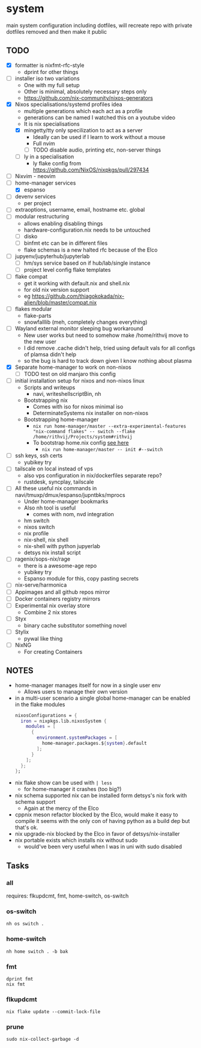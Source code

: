 # system

main system configuration including dotfiles, will recreate repo with private dotfiles removed and then make it public

## TODO

- [x] formatter is nixfmt-rfc-style
  - dprint for other things
- [ ] installer iso two variations
  - One with my full setup
  - Other is minimal, absolutely necessary steps only
  - https://github.com/nix-community/nixos-generators
- [x] Nixos specialisations/systemd profiles idea
  - multiple generations which each act as a profile
  - generations can be named I watched this on a youtube video
  - It is nix specialisations
  - [x] mingetty/tty only specilization to act as a server
    - Ideally can be used if I learn to work without a mouse
    - Full nvim
    - [ ] TODO disable audio, printing etc, non-server things
  - [ ] ly in a specialisation
    - ly flake config from https://github.com/NixOS/nixpkgs/pull/297434
- [ ] Nixvim - neovim
- [ ] home-manager services
  - [x] espanso
- [ ] devenv services
  - per project
- [ ] extraoptions, username, email, hostname etc. global
- [ ] modular restructuring
  - allows enabling disabling things
  - hardware-configuration.nix needs to be untouched
  - [ ] disko
  - [ ] binfmt etc can be in different files
  - flake schemas is a new halted rfc because of the Elco
- [ ] jupyenv/jupyterhub/jupyterlab
  - [ ] hm/sys service based on if hub/lab/single instance
  - [ ] project level config flake templates
- [ ] flake compat
  - get it working with default.nix and shell.nix
  - for old nix version support
  - eg https://github.com/thiagokokada/nix-alien/blob/master/compat.nix
- [ ] flakes modular
  - flake-parts
  - snowfalllib (meh, completely changes everything)
- [ ] Wayland external monitor sleeping bug workaround
  - New user works but need to somehow make /home/rithvij move to the new user
  - I did remove .cache didn't help, tried using default vals for all configs of plamsa
    didn't help
  - so the bug is hard to track down given I know nothing about plasma
- [x] Separate home-manager to work on non-nixos
  - [ ] TODO test on old manjaro this config
- [ ] initial installation setup for nixos and non-nixos linux
  - Scripts and writeups
    - navi, writeshellscriptBin, nh
  - Bootstrapping nix
    - Comes with iso for nixos minimal iso
    - DeterminateSystems nix installer on non-nixos
  - Bootstrapping home-manager
    - `nix run home-manager/master --extra-experimental-features "nix-command flakes" -- switch --flake /home/rithvij/Projects/system#rithvij`
    - To bootstrap home.nix config [see here](https://nix-community.github.io/home-manager/index.xhtml#sec-flakes-standalone)
      - `nix run home-manager/master -- init #--switch`
- [ ] ssh keys, ssh certs
  - yubikey try
- [ ] tailscale on local instead of vps
  - also vps configuration in nix/dockerfiles separate repo?
  - rustdesk, syncplay, tailscale
- [ ] All these useful nix commands in navi/tmuxp/dmux/espanso/jupntbks/mprocs
  - Under home-manager bookmarks
  - Also nh tool is useful
    - comes with nom, nvd integration
  - hm switch
  - nixos switch
  - nix profile
  - nix-shell, nix shell
  - nix-shell with python jupyerlab
  - detsys nix install script
- [ ] ragenix/sops-nix/rage
  - there is a awesome-age repo
  - yubikey try
  - Espanso module for this, copy pasting secrets
- [ ] nix-serve/harmonica
- [ ] Appimages and all github repos mirror
- [ ] Docker containers registry mirrors
- [ ] Experimental nix overlay store
  - Combine 2 nix stores
- [ ] Styx
  - binary cache substitutor something novel
- [ ] Stylix
  - pywal like thing
- [ ] NixNG
  - For creating Containers

## NOTES

- home-manager manages itself for now in a single user env
  - Allows users to manage their own version
- in a multi-user scenario a single global home-manager can be enabled in the flake modules
  ```nix
  nixosConfigurations = {
    iron = nixpkgs.lib.nixosSystem {
      modules = [
        {
          environment.systemPackages = [
            home-manager.packages.${system}.default
          ];
        }
      ];
    };
  };
  ```
- nix flake show can be used with `| less`
  - for home-manager it crashes (too big?)
- nix schema supported nix can be installed form detsys's nix fork with schema support
  - Again at the mercy of the Elco
- cppnix meson refactor blocked by the Elco, would make it easy to compile it seems with the only con of having python as a build dep but that's ok.
- nix upgrade-nix blocked by the Elco in favor of detsys/nix-installer
- nix portable exists which installs nix without sudo
  - would've been very useful when I was in uni with sudo disabled

## Tasks

### all

requires: flkupdcmt, fmt, home-switch, os-switch

### os-switch

```
nh os switch .
```

### home-switch

```
nh home switch . -b bak
```

### fmt

```
dprint fmt
nix fmt
```

### flkupdcmt

```
nix flake update --commit-lock-file
```

### prune

```
sudo nix-collect-garbage -d
```
